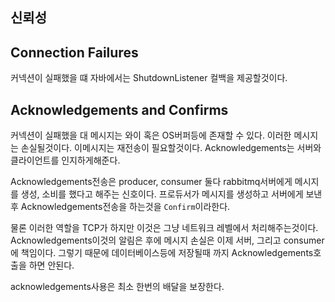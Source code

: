 

## 신뢰성

## Connection Failures
커넥션이 실패했을 떄 자바에서는 ShutdownListener 컬백을 제공할것이다.


## Acknowledgements and Confirms
커넥션이 실패했을 대 메시지는 와이 혹은 OS버퍼등에 존재할 수 있다. 이러한 메시지는 손실될것이다. 이메시지는 재전송이 필요할것이다. Acknowledgements는 서버와 클라이언트를 인지하게해준다.

Acknowledgements전송은 producer, consumer 둘다 rabbitmq서버에게 메시지를 생성, 소비를 했다고 해주는 신호이다. 프로듀서가 메시지를 생성하고 서버에게 보낸 후 Acknowledgements전송을 하는것을 `Confirm`이라한다.

물론 이러한 역할을 TCP가 하지만 이것은 그냥 네트워크 레벨에서 처리해주는것이다. Acknowledgements이것의 알림은 후에 메시지 손실은 이제 서버, 그리고 consumer에 책임이다. 그렇기 때문에 데이터베이스등에 저장될때 까지 Acknowledgements호출을 하면 안된다.


acknowledgements사용은 최소 한번의 배달을 보장한다.




